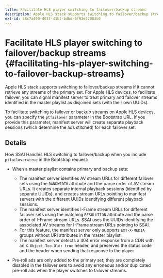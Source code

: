 ```yaml
---
title: Facilitate HLS player switching to failover/backup streams
description: Apple HLS stack supports switching to failover/backup streams if it cannot retrieve any streams of the primary set. For Apple HLS devices, to facilitate failover, you can signal manifest server to treat primary and failover streams identified in the master playlist as disjoined sets (with their own UUIDs).
exl-id: 58c7a490-403f-41b2-bdbd-6f93e27083b0
---
```

# Facilitate HLS player switching to failover/backup streams {#facilitating-hls-player-switching-to-failover-backup-streams}

Apple HLS stack supports switching to failover/backup streams if it cannot retrieve any streams of the primary set. For Apple HLS devices, to facilitate failover, you can signal manifest server to treat primary and failover streams identified in the master playlist as disjoined sets (with their own UUIDs).

To facilitate switching to failover or backup streams on Apple HLS devices, you can specify the `ptfailover` parameter in the Bootstrap URL. If you provide this parameter, manifest server will create separate playback sessions (which determine the ads stitched) for each failover set.

## Details

How SSAI Handles HLS switching to failover/backup when you include `ptfailover=true` in the Bootstrap request:

* When a master playlist contains primary and backup sets:

  * The manifest server identifies AV stream URLs for different failover sets using the `BANDWIDTH` attribute and the parse order of AV stream URLs. It creates separate internal playback sessions (identified by separate UUIDs), and creates stream URLs pointing to manifest servers with the different UUIDs identifying different playback sessions.
  * The manifest server identifies I-Frame stream URLs for different failover sets using the matching `RESOLUTION` attribute and the parse order of I-Frame stream URLs. SSAI uses the UUIDs identifying the associated AV streams for I-Frame stream URLs pointing to SSAI.
  * For this feature, the manifest server only supports `EXT-X-MEDIA` groups without URI attributes in the master playlist.
  * The manifest server detects a 404 error response from a CDN with an `X-Object-Too-Old: true` header, and preserves the status code and the header when sending that response to the player.

* Pre-roll ads are only added to the primary set; they are completely disabled in the failover sets to avoid any erroneous and/or duplicated pre-roll ads when the player switches to failover streams.
